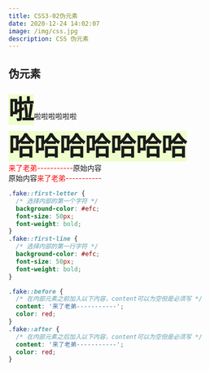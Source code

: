 ```yaml
---
title: CSS3-02伪元素
date: 2020-12-24 14:02:07
image: /img/css.jpg
description: CSS 伪元素
---
```


## 伪元素

<style lang="scss" scoped>
.fake1::first-letter {
  /* 选择内部的第一个字符 */
  background-color: #efc;
  font-size: 50px;
  font-weight: bold;
}
.fake2::first-line {
  /* 选择内部的第一行字符 */
  background-color: #efc;
  font-size: 50px;
  font-weight: bold;
}

.fake3::before {
  /* 在内部元素之前加入以下内容，content可以为空但是必须写 */
  content: '来了老弟-----------';
  color: red;
}
.fake4::after {
  /* 在内部元素之后加入以下内容，content可以为空但是必须写 */
  content: '来了老弟-----------';
  color: red;
}
</style>

<div class="fake1">啦啦啦啦啦啦啦</div>
<div class="fake2">哈哈哈哈哈哈哈</div>
<div class="fake3">原始内容</div>
<div class="fake4">原始内容</div>

```css
.fake::first-letter {
  /* 选择内部的第一个字符 */
  background-color: #efc;
  font-size: 50px;
  font-weight: bold;
}
.fake::first-line {
  /* 选择内部的第一行字符 */
  background-color: #efc;
  font-size: 50px;
  font-weight: bold;
}

.fake::before {
  /* 在内部元素之前加入以下内容，content可以为空但是必须写 */
  content: '来了老弟-----------';
  color: red;
}
.fake::after {
  /* 在内部元素之后加入以下内容，content可以为空但是必须写 */
  content: '来了老弟-----------';
  color: red;
}
```

